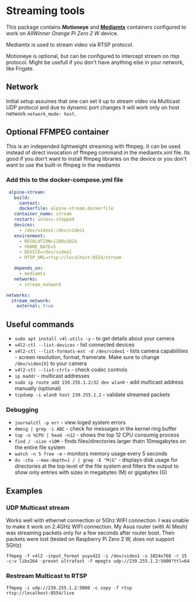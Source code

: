 # Streaming tools

This package contains **Motioneye** and [**Mediamtx**](https://github.com/bluenviron/mediamtx?tab=readme-ov-file) containers configured to work on *AllWinner Orange Pi Zero 2 W* device.

Mediamtx is used to stream video via RTSP protocol.

Motioneye is optional, but can be configured to intercept stream on rtsp protocol. Might be usefull if you don't have anything else in your network, like Frigate.

## Network

Initial setup assumes that one can set it up to stream video via Multicast UDP protocol and due to dynamic port changes it will work only on host network `network_mode: host`.

## Optional FFMPEG container

This is an independed lightweight streaming with ffmpeg. It can be used instead of direct invocation of ffmpeg command in the mediamtx.xml file.
Its good if you don't want to install ffmpeg libraries on the device or you don't want to use the built-in ffmpeg in the mediamtx

### Add this to the docker-compose.yml file

```yaml
 alpine-stream:
   build:
     context: .
     dockerfile: alpine-stream.dockerfile
   container_name: stream
   restart: unless-stopped
   devices:
     - /dev/video1:/dev/video1
   environment:
     - RESOLUTION=1280x1024
     - FRAME_RATE=5
     - DEVICE=/dev/video1
     - RTSP_URL=rtsp://localhost:8554/stream

   depends_on:
     - mediamtx
   networks:
     - stream_network

networks:
  stream_network:
    external: true
```

## Useful commands

- `sudo apt install v4l-utils -y` - to get details about your camera
- `v4l2-ctl --list-devices` - list connected devices
- `v4l2-ctl --list-formats-ext -d /dev/video1` - lists camera capabilities - screen resolution, format, framerate. Make sure to change `/dev/video{X}` to your camera
- `v4l2-ctl --list-ctrls` - check codec controls
- `ip maddr` - multicast addresses
- `sudo ip route add 239.255.1.2/32 dev wlan0` - add multicast address manually (optional)
- `tcpdump -i wlan0 host 239.255.1.2` - validate streamed packets

### Debugging

- `journalctl -p err` - view loged system errors
- `dmesg | grep -i ABC` - check for messages in the kernel ring buffer
- `top -o %CPU | head -n12` - shows the top 12 CPU consumig process
- `find / -size +10M`  - finds files/directories larger thatn 10megabytes on the entire file system
- `watch -n 5 free -m` - monitors memory usage every 5 seconds
- `du -cha --max-depth=1 / | grep -E "M|G"` - displays disk usage for directories at the top level of the file system and filters the output to show only entries with sizes in megabytes (M) or gigabytes (G)

## Examples

### UDP Multicast stream

Works well with ethernet connection or 5Ghz WIFI connection. I was unable to make it work on 2.4GHz WIFI connection. My Asus router (with AI Mesh) was streaming packets only for a few seconds after router boot. Then packets were lost (tested on Raspberry Pi Zero 2 W, does not support 5GHz)

`ffmpeg -f v4l2 -input_format yuyv422 -i /dev/video1 -s 1024x768 -r 15 -c:v libx264 -preset ultrafast -f mpegts udp://239.255.1.2:5000?ttl=64`

### Restream Multicast to RTSP

`ffmpeg -i udp://239.255.1.2:5000 -c copy -f rtsp rtsp://localhost:8554/live`
